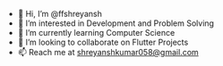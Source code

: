 - 👋 Hi, I’m @ffshreyansh
- 👀 I’m interested in Development and Problem Solving
- 🌱 I’m currently learning Computer Science
- 💞️ I’m looking to collaborate on Flutter Projects
- 📫 Reach me at shreyanshkumar058@gmail.com

<!---
ffshreyansh/ffshreyansh is a ✨ special ✨ repository because its `README.md` (this file) appears on your GitHub profile.
You can click the Preview link to take a look at your changes.
--->
